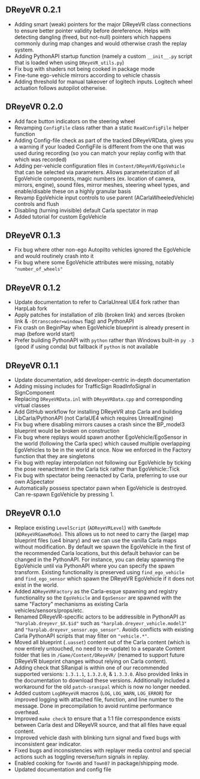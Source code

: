 ## DReyeVR 0.2.1
- Adding smart (weak) pointers for the major DReyeVR class connections to ensure better pointer validity before dereference. Helps with detecting dangling (freed, but not-null) pointers which happens commonly during map changes and would otherwise crash the replay system.
- Adding PythonAPI startup function (namely a custom `__init__.py` script that is loaded when using `DReyeVR_utils.py`)
- Fix bug with shaders not being cooked in package mode
- Fine-tune ego-vehicle mirrors according to vehicle chassis
- Adding threshold for manual takeover of logitech inputs. Logitech wheel actuation follows autopilot otherwise.

## DReyeVR 0.2.0
- Add face button indicators on the steering wheel
- Revamping `ConfigFile` class rather than a static `ReadConfigFile` helper function
- Adding Config-file check as part of the tracked DReyeVRData, gives you a warning if your loaded ConfigFile is different from the one that was used during recording (so you can match your replay config with that which was recorded)
- Adding per-vehicle configuration files in `Content/DReyeVR/EgoVehicle` that can be selected via parameters. Allows parameterization of all EgoVehicle components, magic numbers (ex. location of camera, mirrors, engine), sound files, mirror meshes, steering wheel types, and enable/disable these on a highly granular basis
- Revamp EgoVehicle input controls to use parent (ACarlaWheeledVehicle) controls and flush
- Disabling (turning invisible) default Carla spectator in map
- Added tutorial for custom EgoVehicle

## DReyeVR 0.1.3
- Fix bug where other non-ego Autopilto vehicles ignored the EgoVehicle and would routinely crash into it
- Fix bug where some EgoVehicle attributes were missing, notably `"number_of_wheels"`

## DReyeVR 0.1.2
- Update documentation to refer to CarlaUnreal UE4 fork rather than HarpLab fork
- Apply patches for installation of zlib (broken link) and xerces (broken link & `-Dtranscoder=windows` flag) and PythonAPI
- Fix crash on BeginPlay when EgoVehicle blueprint is already present in map (before world start)
- Prefer building PythonAPI with `python` rather than Windows built-in `py -3` (good if using conda) but fallback if `python` is not available 

## DReyeVR 0.1.1
- Update documentation, add developer-centric in-depth documentation
- Adding missing includes for TrafficSign RoadInfoSignal in SignComponent
- Replacing `DReyeVRData.inl` with `DReyeVRData.cpp` and corresponding virtual classes
- Add GitHub workflow for installing DReyeVR atop Carla and building LibCarla/PythonAPI (not CarlaUE4 which requires UnrealEngine)
- Fix bug where disabling mirrors causes a crash since the BP_model3 blueprint would be broken on construction
- Fix bug where replays would spawn another EgoVehicle/EgoSensor in the world (following the Carla spec) which caused multiple overlapping EgoVehicles to be in the world at once. Now we enforced in the Factory function that they are singletons
- Fix bug with replay interpolation not following our EgoVehicle by ticking the pose reenactment in the Carla tick rather than EgoVehicle::Tick
- Fix bug with spectator being reenacted by Carla, preferring to use our own ASpectator
- Automatically possess spectator pawn when EgoVehicle is destroyed. Can re-spawn EgoVehicle by pressing 1. 

## DReyeVR 0.1.0
- Replace existing `LevelScript` (`ADReyeVRLevel`) with `GameMode` (`ADReyeVRGameMode`). This allows us to not need to carry the (large) map blueprint files (ue4 binary) and we can use the vanilla Carla maps without modification. By default we spawn the EgoVehicle in the first of the recommended Carla locations, but this default behavior can be changed in the PythonAPI. For instance, you can delay spawning the EgoVehicle until via PythonAPI where you can specify the spawn transform. Existing functionality is preserved using `find_ego_vehicle` and `find_ego_sensor` which spawn the DReyeVR EgoVehicle if it does not exist in the world. 
- Added `ADReyeVRFactory` as the Carla-esque spawning and registry functionality so the `EgoVehicle` and `EgoSensor` are spawned with the same "Factory" mechanisms as existing Carla vehicles/sensors/props/etc.
- Renamed DReyeVR-specific actors to be addressible in PythonAPI as `"harplab.dreyevr_$X.$id"` such as `"harplab.dreyevr_vehicle.model3"` and `"harplab.dreyevr_sensor.ego_sensor"`. Avoids conflicts with existing Carla PythonAPI scripts that may filter on `"vehicle.*"`.
- Moved all blueprint (`.uasset`) content out of the Carla content (which is now entirely untouched, no need to re-update) to a separate Content folder that lies in `/Game/Content/DReyeVR/` (renamed to support future DReyeVR blueprint changes without relying on Carla content).
- Adding check that SRanipal is within one of our recommended supported versions: `1.3.1.1`, `1.3.2.0`, & `1.3.3.0`. Also provided links in the documentation to download these versions. Additionally included a workaround for the old `patch-sranipal` which is now no longer needed.
- Added custom `LogDReyeVR` macros (`LOG`, `LOG_WARN`, `LOG_ERROR`) for improved logging with attached file, function, and line number to the message. Done in precompilation to avoid runtime performance overhead.
- Improved `make check` to ensure that a 1:1 file correspondence exists between Carla dest and DReyeVR source, and that all files have equal content. 
- Improved vehicle dash with blinking turn signal and fixed bugs with inconsistent gear indicator. 
- Fixed bugs and inconsistencies with replayer media control and special actions such as toggling reverse/turn signals in replay.
- Enabled cooking for `Town06` and `Town07` in package/shipping mode.
- Updated documentation and config file